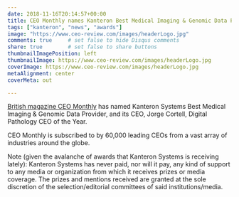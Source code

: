 ```yaml
---
date: 2018-11-16T20:14:57+00:00
title: CEO Monthly names Kanteron Best Medical Imaging & Genomic Data Provider, and its CEO Digital Pathology CEO of the Year
tags: ["kanteron", "news", "awards"]
image: "https://www.ceo-review.com/images/headerLogo.jpg"
comments: true     # set false to hide Disqus comments
share: true        # set false to share buttons
thumbnailImagePosition: left
thumbnailImage: https://www.ceo-review.com/images/headerLogo.jpg
coverImage: https://www.ceo-review.com/images/headerLogo.jpg
metaAlignment: center
coverMeta: out

---
```

[British magazine CEO Monthly](https://www.ceo-review.com/2018-kanteron-systems-jorge-cortell) has named Kanteron Systems Best Medical Imaging & Genomic Data Provider, and its CEO, Jorge Cortell, Digital Pathology CEO of the Year.

<!--more-->

CEO Monthly is subscribed to by 60,000 leading CEOs from a vast array of industries around the globe.

Note (given the avalanche of awards that Kanteron Systems is receiving lately): Kanteron Systems has never paid, nor will it pay, any kind of support to any media or organization from which it receives prizes or media coverage. The prizes and mentions received are granted at the sole discretion of the selection/editorial committees of said institutions/media.
